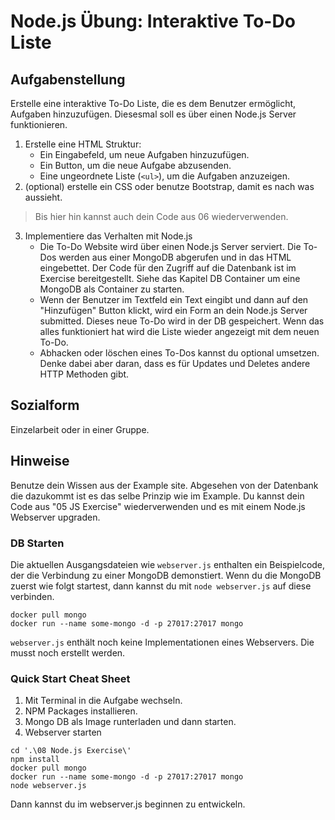 # Node.js Übung: Interaktive To-Do Liste

## Aufgabenstellung
Erstelle eine interaktive To-Do Liste, die es dem Benutzer ermöglicht, Aufgaben hinzuzufügen. Diesesmal soll es über einen Node.js Server funktionieren.

1. Erstelle eine HTML Struktur:
   - Ein Eingabefeld, um neue Aufgaben hinzuzufügen.
   - Ein Button, um die neue Aufgabe abzusenden.
   - Eine ungeordnete Liste (`<ul>`), um die Aufgaben anzuzeigen.
2. (optional) erstelle ein CSS oder benutze Bootstrap, damit es nach was aussieht.
> Bis hier hin kannst auch dein Code aus 06 wiederverwenden.

3. Implementiere das Verhalten mit Node.js
   - Die To-Do Website wird über einen Node.js Server serviert. Die To-Dos werden aus einer MongoDB abgerufen und in das HTML eingebettet.
   Der Code für den Zugriff auf die Datenbank ist im Exercise bereitgestellt. Siehe das Kapitel DB Container um eine MongoDB als Container zu starten.
   - Wenn der Benutzer im Textfeld ein Text eingibt und dann auf den "Hinzufügen" Button klickt, wird ein Form an dein Node.js Server submitted.
   Dieses neue To-Do wird in der DB gespeichert. Wenn das alles funktioniert hat wird die Liste wieder angezeigt mit dem neuen To-Do.
   - Abhacken oder löschen eines To-Dos kannst du optional umsetzen.
   Denke dabei aber daran, dass es für Updates und Deletes andere HTTP Methoden gibt.

## Sozialform
Einzelarbeit oder in einer Gruppe.

## Hinweise
Benutze dein Wissen aus der Example site. Abgesehen von der Datenbank die dazukommt ist es das selbe Prinzip wie im Example.
Du kannst dein Code aus "05 JS Exercise" wiederverwenden und es mit einem Node.js Webserver upgraden.

### DB Starten
Die aktuellen Ausgangsdateien wie `webserver.js` enthalten ein Beispielcode, der die Verbindung zu einer MongoDB demonstiert.
Wenn du die MongoDB zuerst wie folgt startest, dann kannst du mit `node webserver.js` auf diese verbinden.
```
docker pull mongo
docker run --name some-mongo -d -p 27017:27017 mongo
```
`webserver.js` enthält noch keine Implementationen eines Webservers. Die musst noch erstellt werden.

### Quick Start Cheat Sheet
1. Mit Terminal in die Aufgabe wechseln.
2. NPM Packages installieren.
3. Mongo DB als Image runterladen und dann starten.
4. Webserver starten
```
cd '.\08 Node.js Exercise\'
npm install
docker pull mongo
docker run --name some-mongo -d -p 27017:27017 mongo
node webserver.js
```
Dann kannst du im webserver.js beginnen zu entwickeln.